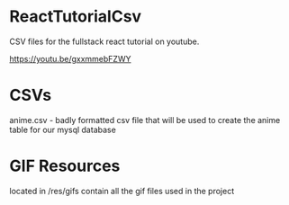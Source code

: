 # ReactTutorialCsv
CSV files for the fullstack react tutorial on youtube.

https://youtu.be/gxxmmebFZWY

# CSVs

anime.csv - badly formatted csv file that will be used to create the anime table for our mysql database

# GIF Resources

located in /res/gifs
contain all the gif files used in the project


